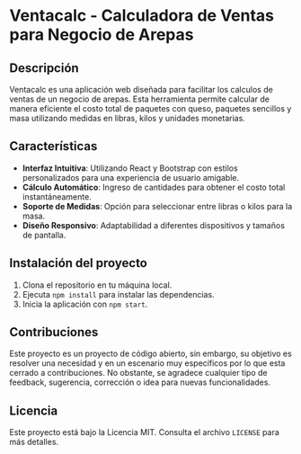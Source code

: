 # Ventacalc - Calculadora de Ventas para Negocio de Arepas

## Descripción
Ventacalc es una aplicación web diseñada para facilitar los calculos de ventas de un negocio de arepas. Esta herramienta permite calcular de manera eficiente el costo total de paquetes con queso, paquetes sencillos y masa utilizando medidas en libras, kilos y unidades monetarias.

## Características
- **Interfaz Intuitiva**: Utilizando React y Bootstrap con estilos personalizados para una experiencia de usuario amigable.
- **Cálculo Automático**: Ingreso de cantidades para obtener el costo total instantáneamente.
- **Soporte de Medidas**: Opción para seleccionar entre libras o kilos para la masa.
- **Diseño Responsivo**: Adaptabilidad a diferentes dispositivos y tamaños de pantalla.

## Instalación del proyecto
1. Clona el repositorio en tu máquina local.
2. Ejecuta `npm install` para instalar las dependencias.
3. Inicia la aplicación con `npm start`.

## Contribuciones
Este proyecto es un proyecto de código abierto, sin embargo, su objetivo es resolver una necesidad y en un escenario muy específicos por lo que esta cerrado a contribuciones. No obstante, se agradece cualquier tipo de feedback, sugerencia, corrección o idea para nuevas funcionalidades.

## Licencia
Este proyecto está bajo la Licencia MIT. Consulta el archivo `LICENSE` para más detalles.
